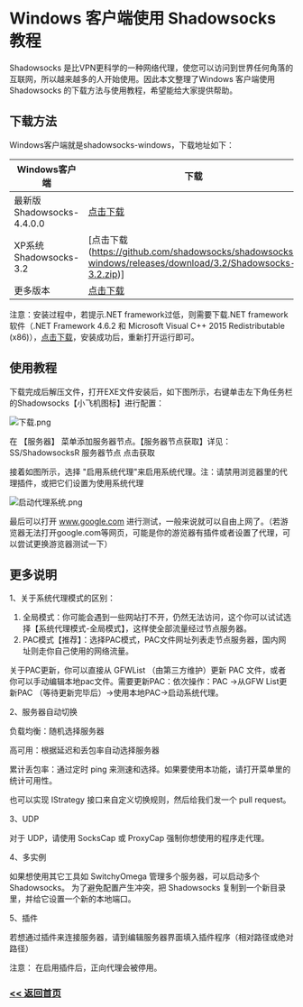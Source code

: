 # Windows 客户端使用 Shadowsocks 教程
 
Shadowsocks 是比VPN更科学的一种网络代理，使您可以访问到世界任何角落的互联网，所以越来越多的人开始使用。因此本文整理了Windows 客户端使用 Shadowsocks 的下载方法与使用教程，希望能给大家提供帮助。

## 下载方法
Windows客户端就是shadowsocks-windows，下载地址如下：

|Windows客户端|下载|
|----|----|
|最新版 Shadowsocks-4.4.0.0|[点击下载](https://github.com/shadowsocks/shadowsocks-windows/releases/download/4.4.0.0/Shadowsocks-4.4.0.185.zip)|
|XP系统 Shadowsocks-3.2|[点击下载(https://github.com/shadowsocks/shadowsocks-windows/releases/download/3.2/Shadowsocks-3.2.zip)]|
|更多版本|[点击下载](https://github.com/shadowsocks/shadowsocks-windows/releases)|

注意：安装过程中，若提示.NET framework过低，则需要下载.NET framework软件（.NET Framework 4.6.2 和 Microsoft Visual C++ 2015 Redistributable (x86)），[点击下载](https://www.microsoft.com/zh-CN/download/details.aspx?id=53344)，安装成功后，重新打开运行即可。

## 使用教程

下载完成后解压文件，打开EXE文件安装后，如下图所示，右键单击左下角任务栏的Shadowsocks【小飞机图标】进行配置：

![下载.png](https://i.loli.net/2021/08/08/HTi3fPgr76mLMC9.png)

在 【服务器】 菜单添加服务器节点。【服务器节点获取】详见：SS/ShadowsocksR 服务器节点 点击获取

接着如图所示，选择 "启用系统代理"来启用系统代理。注：请禁用浏览器里的代理插件，或把它们设置为使用系统代理

![启动代理系统.png](https://i.loli.net/2021/08/08/uqpUG3gFwjdr7TA.png)

最后可以打开 www.google.com 进行测试，一般来说就可以自由上网了。（若游览器无法打开google.com等网页，可能是你的游览器有插件或者设置了代理，可以尝试更换游览器测试一下）

## 更多说明

1、关于系统代理模式的区别：
1. 全局模式：你可能会遇到一些网站打不开，仍然无法访问，这个你可以试试选择【系统代理模式-全局模式】，这样使全部流量经过节点服务器。
2. PAC模式【推荐】：选择PAC模式，PAC文件网址列表走节点服务器，国内网址则走你自己使用的网络流量。

关于PAC更新，你可以直接从 GFWList （由第三方维护）更新 PAC 文件，或者你可以手动编辑本地pac文件。需要更新PAC：依次操作：PAC ->从GFW List更新PAC （等待更新完毕后）->使用本地PAC->启动系统代理。

2、服务器自动切换

负载均衡：随机选择服务器

高可用：根据延迟和丢包率自动选择服务器

累计丢包率：通过定时 ping 来测速和选择。如果要使用本功能，请打开菜单里的统计可用性。

也可以实现 IStrategy 接口来自定义切换规则，然后给我们发一个 pull request。

3、UDP

对于 UDP，请使用 SocksCap 或 ProxyCap 强制你想使用的程序走代理。

4、多实例

如果想使用其它工具如 SwitchyOmega 管理多个服务器，可以启动多个 Shadowsocks。 为了避免配置产生冲突，把 Shadowsocks 复制到一个新目录里，并给它设置一个新的本地端口。

5、插件

若想通过插件来连接服务器，请到编辑服务器界面填入插件程序（相对路径或绝对路径）

注意： 在启用插件后，正向代理会被停用。

### [<< 返回首页](README.md)


